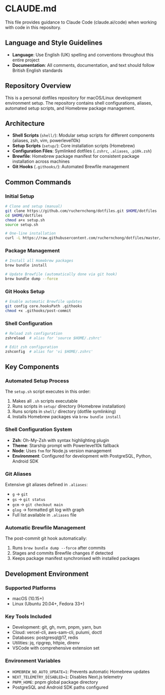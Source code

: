 # CLAUDE.md

This file provides guidance to Claude Code (claude.ai/code) when working with code in this repository.

## Language and Style Guidelines

- **Language**: Use English (UK) spelling and conventions throughout this entire project
- **Documentation**: All comments, documentation, and text should follow British English standards

## Repository Overview

This is a personal dotfiles repository for macOS/Linux development environment setup. The repository contains shell configurations, aliases, automated setup scripts, and Homebrew package management.

## Architecture

- **Shell Scripts** (`shell/`): Modular setup scripts for different components (aliases, zsh, vim, powerlevel10k)
- **Setup Scripts** (`setup/`): Core installation scripts (Homebrew)
- **Configuration Files**: Symlinked dotfiles (`.zshrc`, `.aliases`, `.p10k.zsh`)
- **Brewfile**: Homebrew package manifest for consistent package installation across machines
- **Git Hooks** (`.githooks/`): Automated Brewfile management

## Common Commands

### Initial Setup
```bash
# Clone and setup (manual)
git clone https://github.com/ruchernchong/dotfiles.git $HOME/dotfiles
cd $HOME/dotfiles
chmod a+x setup.sh
source setup.sh

# One-line installation
curl -L https://raw.githubusercontent.com/ruchernchong/dotfiles/master/install.sh | bash
```

### Package Management
```bash
# Install all Homebrew packages
brew bundle install

# Update Brewfile (automatically done via git hook)
brew bundle dump --force
```

### Git Hooks Setup
```bash
# Enable automatic Brewfile updates
git config core.hooksPath .githooks
chmod +x .githooks/post-commit
```

### Shell Configuration
```bash
# Reload zsh configuration
zshreload  # alias for 'source $HOME/.zshrc'

# Edit zsh configuration
zshconfig  # alias for 'vi $HOME/.zshrc'
```

## Key Components

### Automated Setup Process
The `setup.sh` script executes in this order:
1. Makes all `.sh` scripts executable
2. Runs scripts in `setup/` directory (Homebrew installation)
3. Runs scripts in `shell/` directory (dotfile symlinking)
4. Installs Homebrew packages via `brew bundle install`

### Shell Configuration System
- **Zsh**: Oh-My-Zsh with syntax highlighting plugin
- **Theme**: Starship prompt with Powerlevel10k fallback
- **Node**: Uses `fnm` for Node.js version management
- **Environment**: Configured for development with PostgreSQL, Python, Android SDK

### Git Aliases
Extensive git aliases defined in `.aliases`:
- `g` → `git`
- `gs` → `git status`
- `gcm` → `git checkout main`
- `glog` → formatted git log with graph
- Full list available in `.aliases` file

### Automatic Brewfile Management
The post-commit git hook automatically:
1. Runs `brew bundle dump --force` after commits
2. Stages and commits Brewfile changes if detected
3. Keeps package manifest synchronised with installed packages

## Development Environment

### Supported Platforms
- macOS (10.15+)
- Linux (Ubuntu 20.04+, Fedora 33+)

### Key Tools Included
- Development: git, gh, nvm, pnpm, yarn, bun
- Cloud: vercel-cli, aws-sam-cli, pulumi, doctl
- Databases: postgresql@17, redis
- Utilities: jq, ripgrep, httpie, direnv
- VSCode with comprehensive extension set

### Environment Variables
- `HOMEBREW_NO_AUTO_UPDATE=1`: Prevents automatic Homebrew updates
- `NEXT_TELEMETRY_DISABLED=1`: Disables Next.js telemetry
- `PNPM_HOME`: pnpm global package directory
- PostgreSQL and Android SDK paths configured